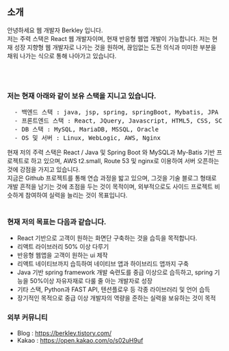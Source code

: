 ## 소개
안녕하세요 웹 개발자 Berkley 입니다. <br/>
저는 주력 스택은 React 웹 개발자이며, 현재 반응형 웹앱 개발이 가능합니다.
저는 현재 성장 지향형 웹 개발자로 나가는 것을 원하며, 끊임없는 도전 의식과 미미한 부분을 채워 나가는 식으로 통해 나아가고 있습니다. <br/>

<br/><br/>
### 저는 현재 아래와 같이 보유 스택을 지니고 있습니다.
<pre>
  - 백엔드 스택 : java, jsp, spring, springBoot, Mybatis, JPA
  - 프론트엔드 스택 : React, JQuery, Javascript, HTML5, CSS, SCSS/SASS
  - DB 스택 : MySQL, MariaDB, MSSQL, Oracle
  - OS 및 서버 : Linux, WebLogic, AWS, Nginx
</pre>

현재 저의 주력 스택은 React / Java 및 Spring Boot 와 MySQL과 My-Batis 기반 프로젝트로 하고 있으며, AWS t2.small, Route 53 및 nginx로 이용하여 서버 오픈하는 것에 강점을 가지고 있습니다. <br/>
지금은 Github 프로젝트를 통해 연습 과정을 밟고 있으며, 그것을 기술 블로그 형태로 개발 흔적을 남기는 것에 초점을 두는 것이 목적이며, 외부적으로도 사이드 프로젝트 비슷하게 참여하여 실력을 늘리는 것이 목표입니다. <br/><br/>

### 현재 저의 목표는 다음과 같습니다.
- React 기반으로 고객이 원하는 화면단 구축하는 것을 습득을 목적합니다.
- 리액트 라이브러리 50% 이상 다루기
- 반응형 웹앱을 고객이 원하는 ui 제작
- 리액트 네이티브까지 습득하여 네이티브 앱과 하이브리드 앱까지 구축
- Java 기반 spring framework 개발 숙련도를 중급 이상으로 습득하고, spring 기능을 50%이상 자유자재로 다룰 줄 아는 개발자로 성장
- 기타 스택, Python과 FAST API, 텐션플로우 등 각종 라이브러리 및 언어 습득
- 장기적인 목적으로 중급 이상 개발자의 역량을 준하는 실력을 보유하는 것이 목적 

### 외부 커뮤니티
- Blog : https://berkley.tistory.com/
- Kakao : https://open.kakao.com/o/s02uH9uf
